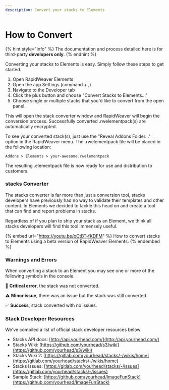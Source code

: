 ```yaml
---
description: Convert your stacks to Elements
---
```


# How to Convert

{% hint style="info" %}
The documentation and process detailed here is for third-party **developers only**.
{% endhint %}

Converting your stacks to Elements is easy. Simply follow these steps to get started.

1. Open RapidWeaver Elements
2. Open the app Settings (command + ,)
3. Navigate to the Developer tab
4. Click the plus button and choose "Convert Stacks to Elements…"
5. Choose single or multiple stacks that you'd like to convert from the open panel.

This will open the stack converter window and RapidWeaver will begin the conversion process. Successfully converted .rwelementpack(s) are automatically encrypted.

To see your converted stack(s), just use the "Reveal Addons Folder…" option in the RapidWeaver menu. The .rwelementpack file will be placed in the following location:

```
Addons > Elements > your-awesome.rwelementpack
```

The resulting .elementpack file is now ready for use and distribution to customers.&#x20;

### stacks Converter

The stacks converter is far more than just a conversion tool, stacks developers have previously had no way to validate their templates and other content. In Elements we decided to tackle this head on and create a tool that can find and report problems in stacks.&#x20;

Regardless of if you plan to ship your stack as an Element, we think all stacks developers will find this tool immensely useful.

{% embed url="https://youtu.be/oCtBT-fKDFM" %}
How to convert stacks to Elements using a beta version of RapidWeaver Elements.
{% endembed %}

### Warnings and Errors

When converting a stack to an Element you may see one or more of the following symbols in the console.

🛑 **Critical error**, the stack was not converted.

⚠️ **Minor issue**, there was an issue but the stack was still converted.

✅ **Success**, stack converted with no issues.

### Stack Developer Resources

We've compiled a list of official stack developer resources below

* Stacks API docs: [http://api.yourhead.com/](http://api.yourhead.com/)
* Stacks Wiki: [https://github.com/yourhead/s3/wiki](https://github.com/yourhead/s3/wiki)
* Stacks Wiki 2: [https://gitlab.com/yourhead/stacks/-/wikis/home](https://gitlab.com/yourhead/stacks/-/wikis/home)
* Stacks Issues: [https://gitlab.com/yourhead/stacks/-/issues](https://gitlab.com/yourhead/stacks/-/issues)
* Sample Stack: [https://github.com/yourhead/ImageFunStack](https://github.com/yourhead/ImageFunStack)
